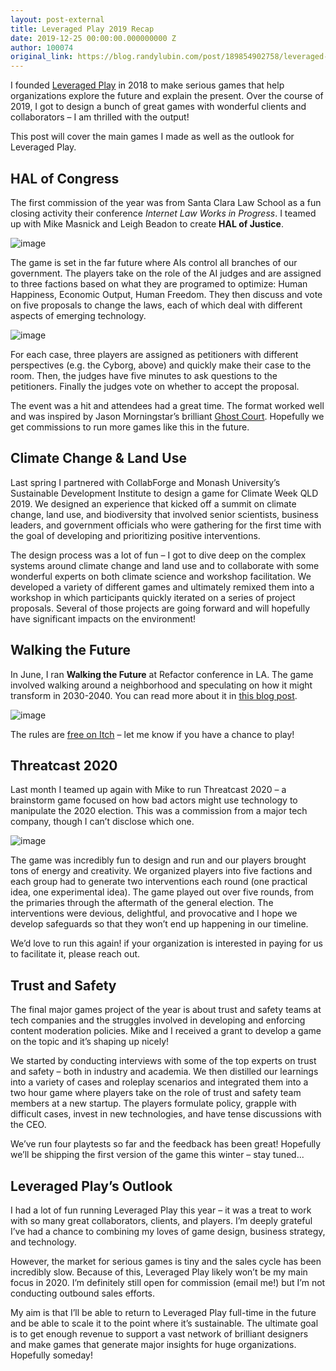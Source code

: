```yaml
---
layout: post-external
title: Leveraged Play 2019 Recap
date: 2019-12-25 00:00:00.000000000 Z
author: 100074
original_link: https://blog.randylubin.com/post/189854902758/leveraged-play-2019-recap
---
```


I founded [Leveraged Play](https://leveragedplay.com/) in 2018 to make serious games that help organizations explore the future and explain the present. Over the course of 2019, I got to design a bunch of great games with wonderful clients and collaborators – I am thrilled with the output!

This post will cover the main games I made as well as the outlook for Leveraged Play.

## HAL of Congress

The first commission of the year was from Santa Clara Law School as a fun closing activity their conference _Internet Law Works in Progress_. I teamed up with Mike Masnick and Leigh Beadon to create **HAL of Justice**.

![image](/images/c903c1c1aabed69ff351fb890f0bd08dc95c75070aace4768132916e7fbfe0e5.png)

The game is set in the far future where AIs control all branches of our government. The players take on the role of the AI judges and are assigned to three factions based on what they are programed to optimize: Human Happiness, Economic Output, Human Freedom. They then discuss and vote on five proposals to change the laws, each of which deal with different aspects of emerging technology.

![image](/images/0e8cde7d6473b47f6bb8d5af28a1c85021fc8380f647209e800fdf4d7fbb970b.png)

For each case, three players are assigned as petitioners with different perspectives (e.g. the Cyborg, above) and quickly make their case to the room. Then, the judges have five minutes to ask questions to the petitioners. Finally the judges vote on whether to accept the proposal.

The event was a hit and attendees had a great time. The format worked well and was inspired by Jason Morningstar’s brilliant [Ghost Court](https://bullypulpitgames.com/games/ghost-court/). Hopefully we get commissions to run more games like this in the future.

## Climate Change & Land Use

Last spring I partnered with CollabForge and Monash University’s Sustainable Development Institute to design a game for Climate Week QLD 2019. We designed an experience that kicked off a summit on climate change, land use, and biodiversity that involved senior scientists, business leaders, and government officials who were gathering for the first time with the goal of developing and prioritizing positive interventions.

The design process was a lot of fun – I got to dive deep on the complex systems around climate change and land use and to collaborate with some wonderful experts on both climate science and workshop facilitation. We developed a variety of different games and ultimately remixed them into a workshop in which participants quickly iterated on a series of project proposals. Several of those projects are going forward and will hopefully have significant impacts on the environment!

## Walking the Future

In June, I ran **Walking the Future** at Refactor conference in LA. The game involved walking around a neighborhood and speculating on how it might transform in 2030-2040. You can read more about it in [this blog post](https://blog.randylubin.com/post/185647886168/walking-the-future-refactorcamp).

![image](/images/3856ddf83f8f72e1bf8fc02011232d8d006f8875b208a8aca398478f2451edda.png)

The rules are [free on Itch](https://randylubin.itch.io/walking-the-future) – let me know if you have a chance to play!

## Threatcast 2020

Last month I teamed up again with Mike to run Threatcast 2020 – a brainstorm game focused on how bad actors might use technology to manipulate the 2020 election. This was a commission from a major tech company, though I can’t disclose which one.

![image](/images/46729dc0aae60326a308626ec9974437344928bc7eed59bbcc067934c0e78fcb.png)

The game was incredibly fun to design and run and our players brought tons of energy and creativity. We organized players into five factions and each group had to generate two interventions each round (one practical idea, one experimental idea). The game played out over five rounds, from the primaries through the aftermath of the general election. The interventions were devious, delightful, and provocative and I hope we develop safeguards so that they won’t end up happening in our timeline.

We’d love to run this again! if your organization is interested in paying for us to facilitate it, please reach out.

## Trust and Safety

The final major games project of the year is about trust and safety teams at tech companies and the struggles involved in developing and enforcing content moderation policies. Mike and I received a grant to develop a game on the topic and it’s shaping up nicely!

We started by conducting interviews with some of the top experts on trust and safety – both in industry and academia. We then distilled our learnings into a variety of cases and roleplay scenarios and integrated them into a two hour game where players take on the role of trust and safety team members at a new startup. The players formulate policy, grapple with difficult cases, invest in new technologies, and have tense discussions with the CEO.

We’ve run four playtests so far and the feedback has been great! Hopefully we’ll be shipping the first version of the game this winter – stay tuned...

## Leveraged Play’s Outlook

I had a lot of fun running Leveraged Play this year – it was a treat to work with so many great collaborators, clients, and players. I’m deeply grateful I’ve had a chance to combining my loves of game design, business strategy, and technology.

However, the market for serious games is tiny and the sales cycle has been incredibly slow. Because of this, Leveraged Play likely won’t be my main focus in 2020. I’m definitely still open for commission (email me!) but I’m not conducting outbound sales efforts.

My aim is that I’ll be able to return to Leveraged Play full-time in the future and be able to scale it to the point where it’s sustainable. The ultimate goal is to get enough revenue to support a vast network of brilliant designers and make games that generate major insights for huge organizations. Hopefully someday!

